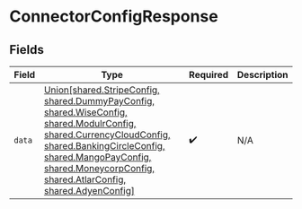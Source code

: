 # ConnectorConfigResponse


## Fields

| Field                                                                                                                                                                                                                                                                              | Type                                                                                                                                                                                                                                                                               | Required                                                                                                                                                                                                                                                                           | Description                                                                                                                                                                                                                                                                        |
| ---------------------------------------------------------------------------------------------------------------------------------------------------------------------------------------------------------------------------------------------------------------------------------- | ---------------------------------------------------------------------------------------------------------------------------------------------------------------------------------------------------------------------------------------------------------------------------------- | ---------------------------------------------------------------------------------------------------------------------------------------------------------------------------------------------------------------------------------------------------------------------------------- | ---------------------------------------------------------------------------------------------------------------------------------------------------------------------------------------------------------------------------------------------------------------------------------- |
| `data`                                                                                                                                                                                                                                                                             | [Union[shared.StripeConfig, shared.DummyPayConfig, shared.WiseConfig, shared.ModulrConfig, shared.CurrencyCloudConfig, shared.BankingCircleConfig, shared.MangoPayConfig, shared.MoneycorpConfig, shared.AtlarConfig, shared.AdyenConfig]](../../models/shared/connectorconfig.md) | :heavy_check_mark:                                                                                                                                                                                                                                                                 | N/A                                                                                                                                                                                                                                                                                |